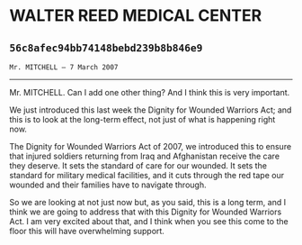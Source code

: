 # WALTER REED MEDICAL CENTER
## `56c8afec94bb74148bebd239b8b846e9`
`Mr. MITCHELL — 7 March 2007`

---


Mr. MITCHELL. Can I add one other thing? And I think this is very 
important.

We just introduced this last week the Dignity for Wounded Warriors 
Act; and this is to look at the long-term effect, not just of what is 
happening right now.

The Dignity for Wounded Warriors Act of 2007, we introduced this to 
ensure that injured soldiers returning from Iraq and Afghanistan 
receive the care they deserve. It sets the standard of care for our 
wounded. It sets the standard for military medical facilities, and it 
cuts through the red tape our wounded and their families have to 
navigate through.

So we are looking at not just now but, as you said, this is a long 
term, and I think we are going to address that with this Dignity for 
Wounded Warriors Act. I am very excited about that, and I think when 
you see this come to the floor this will have overwhelming support.